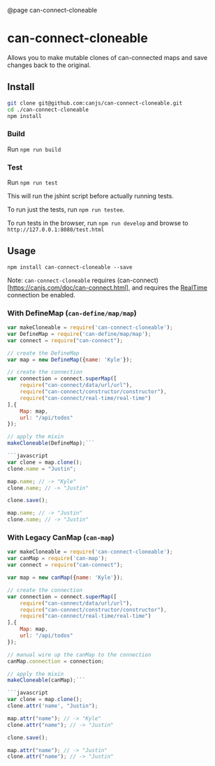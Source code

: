 @page can-connect-cloneable

# can-connect-cloneable

Allows you to make mutable clones of can-connected maps and save changes back to the original.

## Install

```sh
git clone git@github.com:canjs/can-connect-cloneable.git
cd ./can-connect-cloneable
npm install
```

### Build

Run `npm run build`

### Test

Run `npm run test`

This will run the jshint script before actually running tests.

To run just the tests, run `npm run testee`.

To run tests in the browser, run `npm run develop` and browse to `http://127.0.0.1:8080/test.html`


## Usage

`npm install can-connect-cloneable --save`

Note: `can-connect-cloneable` requires (can-connect)[https://canjs.com/doc/can-connect.html], and requires the [RealTime](http://canjs.com/doc/can-connect/real-time/real-time.html) connection be enabled.

### With DefineMap (`can-define/map/map`)
```javascript
var makeCloneable = require('can-connect-cloneable');
var DefineMap = require('can-define/map/map');
var connect = require("can-connect");

// create the DefineMap
var map = new DefineMap({name: 'Kyle'});

// create the connection
var connection = connect.superMap([
    require("can-connect/data/url/url"),
    require("can-connect/constructor/constructor"),
    require("can-connect/real-time/real-time")
],{
	Map: map,
    url: "/api/todos"
});

// apply the mixin
makeCloneable(DefineMap);```

```javascript
var clone = map.clone();
clone.name = "Justin";

map.name; // -> "Kyle"
clone.name; // -> "Justin"

clone.save();

map.name; // -> "Justin"
clone.name; // -> "Justin"

```

### With Legacy CanMap (`can-map`)

```javascript
var makeCloneable = require('can-connect-cloneable');
var canMap = require('can-map');
var connect = require("can-connect");

var map = new canMap({name: 'Kyle'});

// create the connection
var connection = connect.superMap([
    require("can-connect/data/url/url"),
    require("can-connect/constructor/constructor"),
    require("can-connect/real-time/real-time")
],{
	Map: map,
    url: "/api/todos"
});

// manual wire up the canMap to the connection
canMap.connection = connection;

// apply the mixin
makeCloneable(canMap);```

```javascript
var clone = map.clone();
clone.attr('name', "Justin");

map.attr("name"); // -> "Kyle"
clone.attr("name"); // -> "Justin"

clone.save();

map.attr("name"); // -> "Justin"
clone.attr("name"); // -> "Justin"

```
